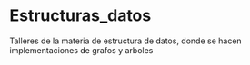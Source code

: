 # Estructuras_datos

Talleres de la materia de estructura de datos, donde se hacen implementaciones de grafos y arboles 
